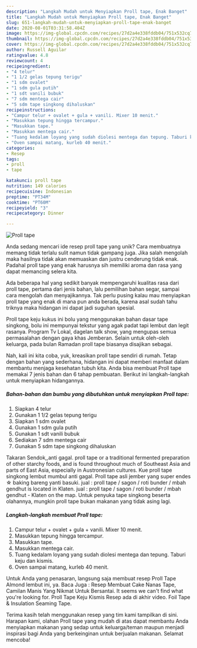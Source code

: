 ```yaml
---
description: "Langkah Mudah untuk Menyiapkan Proll tape, Enak Banget"
title: "Langkah Mudah untuk Menyiapkan Proll tape, Enak Banget"
slug: 651-langkah-mudah-untuk-menyiapkan-proll-tape-enak-banget
date: 2020-08-01T03:31:58.404Z
image: https://img-global.cpcdn.com/recipes/27d2a4e338fddb04/751x532cq70/proll-tape-foto-resep-utama.jpg
thumbnail: https://img-global.cpcdn.com/recipes/27d2a4e338fddb04/751x532cq70/proll-tape-foto-resep-utama.jpg
cover: https://img-global.cpcdn.com/recipes/27d2a4e338fddb04/751x532cq70/proll-tape-foto-resep-utama.jpg
author: Russell Aguilar
ratingvalue: 4.8
reviewcount: 4
recipeingredient:
- "4 telur"
- "1 1/2 gelas tepung terigu"
- "1 sdm ovalet"
- "1 sdm gula putih"
- "1 sdt vanili bubuk"
- "7 sdm mentega cair"
- "5 sdm tape singkong dihaluskan"
recipeinstructions:
- "Campur telur + ovalet + gula + vanili. Mixer 10 menit."
- "Masukkan tepung hingga tercampur."
- "Masukkan tape."
- "Masukkan mentega cair."
- "Tuang kedalam loyang yang sudah diolesi mentega dan tepung. Taburi keju dan kismis."
- "Oven sampai matang, kurleb 40 menit."
categories:
- Resep
tags:
- proll
- tape

katakunci: proll tape 
nutrition: 149 calories
recipecuisine: Indonesian
preptime: "PT34M"
cooktime: "PT60M"
recipeyield: "3"
recipecategory: Dinner

---
```



![Proll tape](https://img-global.cpcdn.com/recipes/27d2a4e338fddb04/751x532cq70/proll-tape-foto-resep-utama.jpg)

Anda sedang mencari ide resep proll tape yang unik? Cara membuatnya memang tidak terlalu sulit namun tidak gampang juga. Jika salah mengolah maka hasilnya tidak akan memuaskan dan justru cenderung tidak enak. Padahal proll tape yang enak harusnya sih memiliki aroma dan rasa yang dapat memancing selera kita.

Ada beberapa hal yang sedikit banyak mempengaruhi kualitas rasa dari proll tape, pertama dari jenis bahan, lalu pemilihan bahan segar, sampai cara mengolah dan menyajikannya. Tak perlu pusing kalau mau menyiapkan proll tape yang enak di mana pun anda berada, karena asal sudah tahu triknya maka hidangan ini dapat jadi suguhan spesial.

Proll tape keju kukus ini bolu yang menggunakan bahan dasar tape singkong, bolu ini mempunyai tekstur yang agak padat tapi lembut dan legit rasanya. Program Tv Lokal, dagelan talk show, yang mengupas semua permasalahan dengan gaya khas Jemberan. Selain untuk oleh-oleh keluarga, pada bulan Ramadan proll tape biasanya disajikan sebagai.


Nah, kali ini kita coba, yuk, kreasikan proll tape sendiri di rumah. Tetap dengan bahan yang sederhana, hidangan ini dapat memberi manfaat dalam membantu menjaga kesehatan tubuh kita. Anda bisa membuat Proll tape memakai 7 jenis bahan dan 6 tahap pembuatan. Berikut ini langkah-langkah untuk menyiapkan hidangannya.

<!--inarticleads1-->

##### Bahan-bahan dan bumbu yang dibutuhkan untuk menyiapkan Proll tape:

1. Siapkan 4 telur
1. Gunakan 1 1/2 gelas tepung terigu
1. Siapkan 1 sdm ovalet
1. Gunakan 1 sdm gula putih
1. Gunakan 1 sdt vanili bubuk
1. Sediakan 7 sdm mentega cair
1. Gunakan 5 sdm tape singkong dihaluskan


Takaran Sendok,,anti gagal. proll tape or a traditional fermented preparation of other starchy foods, and is found throughout much of Southeast Asia and parts of East Asia, especially in Austronesian cultures. Kue proll tape singkong lembut mumbul anti gagal. Proll tape asli jember yang super endes ☆ baking bareng yanti basuki. jual : proll tape / sagon / roti bunder / mbah gendhut is located in Klaten. jual : proll tape / sagon / roti bunder / mbah gendhut - Klaten on the map. Untuk penyuka tape singkong beserta olahannya, mungkin proll tape bukan makanan yang tidak asing lagi. 

<!--inarticleads2-->

##### Langkah-langkah membuat Proll tape:

1. Campur telur + ovalet + gula + vanili. Mixer 10 menit.
1. Masukkan tepung hingga tercampur.
1. Masukkan tape.
1. Masukkan mentega cair.
1. Tuang kedalam loyang yang sudah diolesi mentega dan tepung. Taburi keju dan kismis.
1. Oven sampai matang, kurleb 40 menit.


Untuk Anda yang penasaran, langsung saja membuat resep Proll Tape Almond lembut ini, ya. Baca Juga : Resep Membuat Cake Nanas Tape, Camilan Manis Yang Nikmat Untuk Bersantai. It seems we can&#39;t find what you&#39;re looking for. Proll Tape Keju Kismis Resep ada di akhir video. Foil Tape &amp; Insulation Seaming Tape. 

Terima kasih telah menggunakan resep yang tim kami tampilkan di sini. Harapan kami, olahan Proll tape yang mudah di atas dapat membantu Anda menyiapkan makanan yang sedap untuk keluarga/teman maupun menjadi inspirasi bagi Anda yang berkeinginan untuk berjualan makanan. Selamat mencoba!

